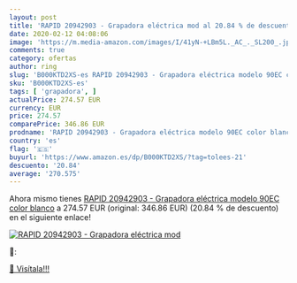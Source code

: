 ```yaml
---
layout: post
title: 'RAPID 20942903 - Grapadora eléctrica mod al 20.84 % de descuento'
date: 2020-02-12 04:08:06
image: 'https://m.media-amazon.com/images/I/41yN-+LBm5L._AC_._SL200_.jpg'
comments: true
category: ofertas
author: ring
slug: 'B000KTD2XS-es RAPID 20942903 - Grapadora eléctrica modelo 90EC color blanco'
sku: 'B000KTD2XS-es'
tags: [ 'grapadora', ]
actualPrice: 274.57 EUR
currency: EUR
price: 274.57
comparePrice: 346.86 EUR
prodname: 'RAPID 20942903 - Grapadora eléctrica modelo 90EC color blanco'
country: 'es'
flag: '🇪🇸'
buyurl: 'https://www.amazon.es/dp/B000KTD2XS/?tag=tolees-21'
descuento: '20.84'
average: '270.575'
---
```


Ahora mismo tienes [RAPID 20942903 - Grapadora eléctrica modelo 90EC color blanco](https://www.amazon.es/dp/B000KTD2XS/?tag=tolees-21) a 274.57 EUR (original: 346.86 EUR) (20.84 %  de descuento) en el siguiente enlace!

[![RAPID 20942903 - Grapadora eléctrica mod](https://m.media-amazon.com/images/I/41yN-+LBm5L._AC_._SL200_.jpg)](https://www.amazon.es/dp/B000KTD2XS/?tag=tolees-21)

🔎:


[🛒 Visítala!!!](https://www.amazon.es/dp/B000KTD2XS/?tag=tolees-21)
